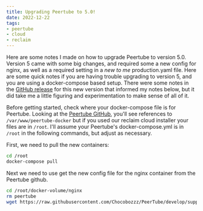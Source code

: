 ```yaml
---
title: Upgrading Peertube to 5.0!
date: 2022-12-22
tags:
- peertube
- cloud
- reclaim
---
```


Here are some notes I made on how to upgrade Peertube to version 5.0. Version 5 came with some big changes, and required some a new config for nginx, as well as a required setting in a *new to me* production.yaml file. Here are some quick notes if you are having trouble upgrading to version 5, and you are using a docker-compose based setup. There were some notes in the [GitHub release](https://github.com/Chocobozzz/PeerTube/releases/tag/v5.0.0) for this new version that informed my notes below, but it did take me a little figuring and experimentation to make sense of all of it. 

Before getting started, check where your docker-compose file is for Peertube. Looking at the [Peertube GitHub](https://github.com/Chocobozzz/PeerTube), you'll see references to `/var/www/peertube-docker` but if you used our reclaim cloud installer your files are in `/root`. I'll assume your Peertube's docker-compose.yml is in `/root` in the following commands, but adjust as necessary.

First, we need to pull the new containers:

```bash
cd /root
docker-compose pull
```

Next we need to use get the new config file for the nginx container from the Peertube github.

```bash
cd /root/docker-volume/nginx
rm peertube
wget https://raw.githubusercontent.com/Chocobozzz/PeerTube/develop/support/nginx/peertube
```
